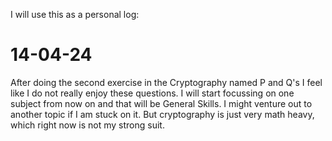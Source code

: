 I will use this as a personal log:

# 14-04-24
After doing the second exercise in the Cryptography named P and Q's I feel like I do not really enjoy these questions.
I will start focussing on one subject from now on and that will be General Skills. I might venture out to another topic if I am stuck on it.
But cryptography is just very math heavy, which right now is not my strong suit.